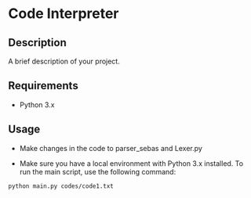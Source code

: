 # Code Interpreter

## Description
A brief description of your project.

## Requirements
- Python 3.x

## Usage
- Make changes in the code to parser_sebas and Lexer.py 

- Make sure you have a local environment with Python 3.x installed. To run the main script, use the following command:

```bash
python main.py codes/code1.txt
